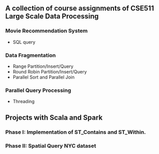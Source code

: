 ## A collection of course assignments of CSE511 Large Scale Data Processing

### Movie Recommendation System
* SQL query
### Data Fragmentation
* Range Partition/Insert/Query
* Round Robin Partition/Insert/Query
* Parallel Sort and Parallel Join 
### Parallel Query Processing
* Threading

## Projects with Scala and Spark
### Phase I: Implementation of ST_Contains and ST_Within.
### Phase II: Spatial Query NYC dataset
